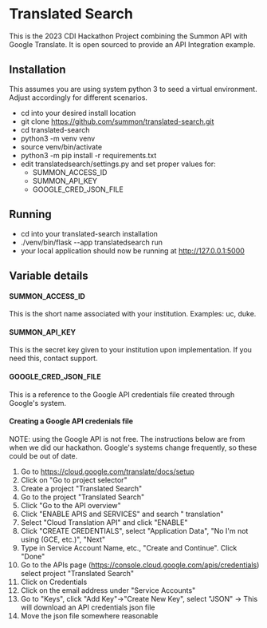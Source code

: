 # Translated Search
This is the 2023 CDI Hackathon Project combining the Summon API with Google Translate.  It is open sourced to provide an API Integration example.

## Installation
This assumes you are using system python 3 to seed a virtual environment.  Adjust accordingly for different scenarios.
* cd into your desired install location
* git clone https://github.com/summon/translated-search.git
* cd translated-search
* python3 -m venv venv 
* source venv/bin/activate
* python3 -m pip install -r requirements.txt
* edit translatedsearch/settings.py and set proper values for:
  * SUMMON_ACCESS_ID
  * SUMMON_API_KEY
  * GOOGLE_CRED_JSON_FILE

## Running
* cd into your translated-search installation
* ./venv/bin/flask --app translatedsearch run
* your local application should now be running at http://127.0.0.1:5000

## Variable details
#### SUMMON_ACCESS_ID
This is the short name associated with your institution.  Examples: uc, duke.

#### SUMMON_API_KEY
This is the secret key given to your institution upon implementation.  If you need this, contact support.

#### GOOGLE_CRED_JSON_FILE
This is a reference to the Google API credentials file created through Google's system.

#### Creating a Google API credenials file
NOTE: using the Google API is not free.  The instructions below are from when we did our hackathon.  Google's systems change frequently, so these could be out of date.
1. Go to https://cloud.google.com/translate/docs/setup
2. Click on "Go to project selector"
3. Create a project "Translated Search"
4. Go to the project "Translated Search"
5. Click "Go to the API overview"
6. Click "ENABLE APIS and SERVICES" and search " translation"
7. Select "Cloud Translation API" and click "ENABLE"
8. Click "CREATE CREDENTIALS", select "Application Data", "No I'm not using (GCE, etc.)", "Next"
9. Type in Service Account Name, etc., "Create and Continue". Click "Done"
10. Go to the APIs page (https://console.cloud.google.com/apis/credentials) select project "Translated Search"
11. Click on Credentials 
12. Click on the email address under "Service Accounts"
13. Go to "Keys", click "Add Key"→"Create New Key", select "JSON" → This will download an API credentials json file 
14. Move the json file somewhere reasonable